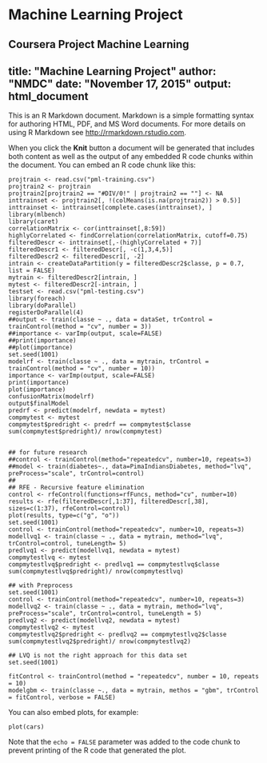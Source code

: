 # Machine Learning Project
Coursera Project Machine Learning 
---
title: "Machine Learning Project"
author: "NMDC"
date: "November 17, 2015"
output: html_document
---

This is an R Markdown document. Markdown is a simple formatting syntax for authoring HTML, PDF, and MS Word documents. For more details on using R Markdown see <http://rmarkdown.rstudio.com>.

When you click the **Knit** button a document will be generated that includes both content as well as the output of any embedded R code chunks within the document. You can embed an R code chunk like this:

```{r eval=FALSE}
projtrain <- read.csv("pml-training.csv")
projtrain2 <- projtrain
projtrain2[projtrain2 == "#DIV/0!" | projtrain2 == ""] <- NA
inttrainset <- projtrain2[, !(colMeans(is.na(projtrain2)) > 0.5)]
inttrainset <- inttrainset[complete.cases(inttrainset), ]
library(mlbench)
library(caret)
correlationMatrix <- cor(inttrainset[,8:59])
highlyCorrelated <- findCorrelation(correlationMatrix, cutoff=0.75)
filteredDescr <- inttrainset[,-(highlyCorrelated + 7)]
filteredDescr1 <- filteredDescr[, -c(1,3,4,5)]
filteredDescr2 <- filteredDescr1[, -2]
intrain <- createDataPartition(y = filteredDescr2$classe, p = 0.7, list = FALSE)
mytrain <- filteredDescr2[intrain, ]
mytest <- filteredDescr2[-intrain, ]
testset <- read.csv("pml-testing.csv")
library(foreach)
library(doParallel)
registerDoParallel(4)
##output <- train(classe ~ ., data = dataSet, trControl = trainControl(method = "cv", number = 3))
##importance <- varImp(output, scale=FALSE)
##print(importance)
##plot(importance)
set.seed(1001)
modelrf <- train(classe ~ ., data = mytrain, trControl = trainControl(method = "cv", number = 10))
importance <- varImp(output, scale=FALSE)
print(importance)
plot(importance)
confusionMatrix(modelrf)
output$finalModel
predrf <- predict(modelrf, newdata = mytest)
compmytest <- mytest
compmytest$predright <- predrf == compmytest$classe
sum(compmytest$predright)/ nrow(compmytest)


## for future research
##control <- trainControl(method="repeatedcv", number=10, repeats=3)
##model <- train(diabetes~., data=PimaIndiansDiabetes, method="lvq", preProcess="scale", trControl=control)
##
## RFE - Recursive feature elimination
control <- rfeControl(functions=rfFuncs, method="cv", number=10)
results <- rfe(filteredDescr[,1:37], filteredDescr[,38], sizes=c(1:37), rfeControl=control)
plot(results, type=c("g", "o"))
set.seed(1001)
control <- trainControl(method="repeatedcv", number=10, repeats=3)
modellvq1 <- train(classe ~ ., data = mytrain, method="lvq", trControl=control, tuneLength= 5)
predlvq1 <- predict(modellvq1, newdata = mytest)
compmytestlvq <- mytest
compmytestlvq$predright <- predlvq1 == compmytestlvq$classe
sum(compmytestlvq$predright)/ nrow(compmytestlvq)

## with Preprocess
set.seed(1001)
control <- trainControl(method="repeatedcv", number=10, repeats=3)
modellvq2 <- train(classe ~ ., data = mytrain, method="lvq", preProcess="scale", trControl=control, tuneLength = 5)
predlvq2 <- predict(modellvq2, newdata = mytest)
compmytestlvq2 <- mytest
compmytestlvq2$predright <- predlvq2 == compmytestlvq2$classe
sum(compmytestlvq2$predright)/ nrow(compmytestlvq2)

## LVQ is not the right approach for this data set
set.seed(1001)

fitControl <- trainControl(method = "repeatedcv", number = 10, repeats = 10)
modelgbm <- train(classe ~., data = mytrain, methos = "gbm", trControl = fitControl, verbose = FALSE)
```

You can also embed plots, for example:

```{r, echo=FALSE}
plot(cars)
```

Note that the `echo = FALSE` parameter was added to the code chunk to prevent printing of the R code that generated the plot.
